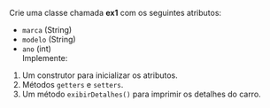 Crie uma classe chamada **ex1** com os seguintes atributos:

- `marca` (String)
- `modelo` (String)
- `ano` (int)  
  Implemente:

1. Um construtor para inicializar os atributos.
2. Métodos `getters` e `setters`.
3. Um método `exibirDetalhes()` para imprimir os detalhes do carro.